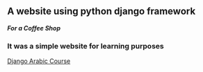 ## A website using python django framework
***For a Coffee Shop***

### It was a simple website for learning purposes 

[Django Arabic Course](https://www.youtube.com/playlist?list=PLHIfW1KZRIfnYEkYsNi5XJLI57OWMKBjM)
